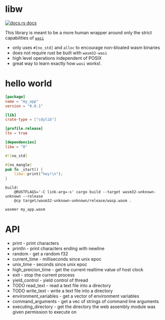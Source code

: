 # libw

<a href="https://docs.rs/libw"><img src="https://img.shields.io/badge/docs-latest-blue.svg?style=flat-square" alt="docs.rs docs" /></a>

This library is meant to be a more human wrapper around only the strict capabilities of [`wasi`](https://github.com/bytecodealliance/wasmtime/blob/master/docs/WASI-api.md)

* only uses `#[no_std]` and `alloc` to encourage non-bloated wasm binaries
* does not require rust be built with `wasm32-wasi`
* high level operations independent of POSIX
* great way to learn exactly how `wasi` works!.

# hello world
```toml
[package]
name = "my_app"
version = "0.0.1"

[lib]
crate-type = ["cdylib"]

[profile.release]
lto = true

[dependencies]
libw = "0"
```

```rust
#![no_std]

#[no_mangle]
pub fn _start() {
    libw::print("hey!\n");
}
```

```make
build:
	@RUSTFLAGS='-C link-arg=-s' cargo build --target wasm32-unknown-unknown --release
	@cp target/wasm32-unknown-unknown/release/wasp.wasm .
```

```bash
wasmer my_app.wasm
```

# API

* print - print characters
* println - print characters ending with newline
* random - get a random f32
* current_time - milliseconds since unix epoc
* unix_time - seconds since unix epoc
* high_preicion_time - get the current realtime value of host clock
* exit - stop the current process
* yield_control - yield control of thread
* TODO read_text - read a text file into a directory
* TODO write_text - write a text file into a directory
* environment_variables - get a vector of environment variables
* command_arguments - get a vec of strings of command line arguments
* executing_directory - get the directory the web assembly module was given permission to execute on
